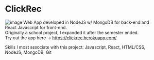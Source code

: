 # ClickRec
![image](https://ianmatic.com/images/clickRecOld.png)
Web App developed in NodeJS w/ MongoDB for back-end and React Javascript for front-end. <br>
Originally a school project, I expanded it after the semester ended. <br>
Try out the app here -> https://clickrec.herokuapp.com/ <br>

Skills I most associate with this project: Javascript, React, HTML/CSS, NodeJS, MongoDB, Git
